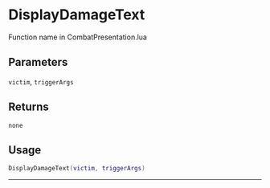 # DisplayDamageText
Function name in CombatPresentation.lua
## Parameters
`victim`, `triggerArgs`
## Returns
`none`
## Usage
```lua
DisplayDamageText(victim, triggerArgs)
```
---
